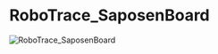 # RoboTrace_SaposenBoard
![RoboTrace_SaposenBoard]([https://github.com/Yuto2511/RoboTrace_SaposenBoard/issues/1](https://github.com/Yuto2511/RoboTrace_SaposenBoard/issues/1#issue-2081726486)https://github.com/Yuto2511/RoboTrace_SaposenBoard/issues/1#issue-2081726486)
